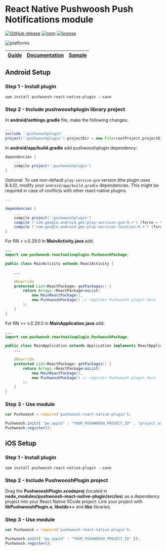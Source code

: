 React Native Pushwoosh Push Notifications module
===================================================

[![GitHub release](https://img.shields.io/github/release/Pushwoosh/pushwoosh-react-native-plugin.svg?style=flat-square)](https://github.com/Pushwoosh/pushwoosh-react-native-plugin/releases) 
[![npm](https://img.shields.io/npm/v/pushwoosh-react-native-plugin.svg)](https://www.npmjs.com/package/pushwoosh-react-native-plugin)
[![license](https://img.shields.io/npm/l/pushwoosh-react-native-plugin.svg)](https://www.npmjs.com/package/pushwoosh-react-native-plugin)

![platforms](https://img.shields.io/badge/platforms-Android%20%7C%20iOS-yellowgreen.svg)

| [Guide](http://docs.pushwoosh.com/docs/react-native-pushwoosh-push-notifications-module-for-android) | [Documentation](docs/README.md) | [Sample](https://github.com/Pushwoosh/pushwoosh-react-native-sample) |
| ------------------------------------------------------------- | ---------------------------------------- | ------------------------------------- |


## Android Setup

### Step 1 - Install plugin

```
npm install pushwoosh-react-native-plugin --save
```

### Step 2 - Include pushwooshplugin library project

In **android/settings.gradle** file, make the following changes:

```gradle
...
include ':pushwooshplugin'
project(':pushwooshplugin').projectDir = new File(rootProject.projectDir, '../node_modules/pushwoosh-react-native-plugin/src/android')
```

In **android/app/build.gradle** add pushwooshplugin dependency:

```gradle
dependencies {
    ...
    compile project(':pushwooshplugin')
}
```

Optional: To use non-default `play-service-gcm` version (the plugin uses 8.4.0), modify your `android/app/build.gradle` dependencies.
This might be required in case of conflicts with other react-native plugins.
```gradle
...

dependencies {
    ...
    compile project(':pushwooshplugin')
    compile ('com.google.android.gms:play-services-gcm:9.+') {force = true;}
    compile ('com.google.android.gms:play-services-location:9.+') {force = true;}
}
```

For RN < v.0.29.0 In **MainActivity.java** add:

```java
...
import com.pushwoosh.reactnativeplugin.PushwooshPackage;

public class MainActivity extends ReactActivity {

    ...

    @Override
    protected List<ReactPackage> getPackages() {
        return Arrays.<ReactPackage>asList(
            new MainReactPackage(),
            new PushwooshPackage() // register Pushwoosh plugin here
        );
    }
}
```
For RN >= v.0.29.0 In **MainApplication.java** add:

```java
...
import com.pushwoosh.reactnativeplugin.PushwooshPackage;

public class MainApplication extends Application implements ReactApplication {
    ...

    @Override
    protected List<ReactPackage> getPackages() {
        return Arrays.<ReactPackage>asList(
            new MainReactPackage(),
            new PushwooshPackage() // register Pushwoosh plugin here
        );
    }
}
```

### Step 3 - Use module

```js
var Pushwoosh = require('pushwoosh-react-native-plugin');

Pushwoosh.init({ "pw_appid" : "YOUR_PUSHWOOSH_PROJECT_ID" , "project_number" : "YOUR_GCM_PROJECT_NUMBER" });
Pushwoosh.register();
```


## iOS Setup

### Step 1 - Install plugin

```
npm install pushwoosh-react-native-plugin --save
```

### Step 2 - Include PushwooshPlugin project

Drag the **PushwooshPlugin.xcodeproj** (located in **node_modules/pushwoosh-react-native-plugin/src/ios**) as a dependency project into your React Native XCode project.
Link your project with **libPushwooshPlugin.a**, **libstdc++** and **libz** libraries.

### Step 3 - Use module

```js
var Pushwoosh = require('pushwoosh-react-native-plugin');

Pushwoosh.init({ "pw_appid" : "YOUR_PUSHWOOSH_PROJECT_ID" });
Pushwoosh.register();
```
